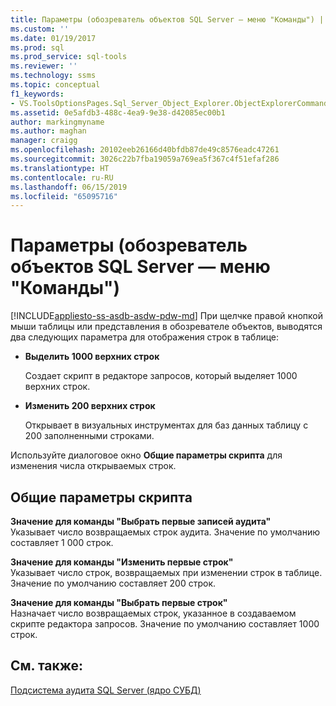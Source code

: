 ```yaml
---
title: Параметры (обозреватель объектов SQL Server — меню "Команды") | Документация Майкрософт
ms.custom: ''
ms.date: 01/19/2017
ms.prod: sql
ms.prod_service: sql-tools
ms.reviewer: ''
ms.technology: ssms
ms.topic: conceptual
f1_keywords:
- VS.ToolsOptionsPages.Sql_Server_Object_Explorer.ObjectExplorerCommands
ms.assetid: 0e5afdb3-488c-4ea9-9e38-d42085ec00b1
author: markingmyname
ms.author: maghan
manager: craigg
ms.openlocfilehash: 20102eeb26166d40bfdb87de49c8576eadc47261
ms.sourcegitcommit: 3026c22b7fba19059a769ea5f367c4f51efaf286
ms.translationtype: HT
ms.contentlocale: ru-RU
ms.lasthandoff: 06/15/2019
ms.locfileid: "65095716"
---
```

# <a name="options-sql-server-object-explorer---commands"></a>Параметры (обозреватель объектов SQL Server — меню "Команды")
[!INCLUDE[appliesto-ss-asdb-asdw-pdw-md](../../includes/appliesto-ss-asdb-asdw-pdw-md.md)]
При щелчке правой кнопкой мыши таблицы или представления в обозревателе объектов, выводятся два следующих параметра для отображения строк в таблице:  
  
-   **Выделить 1000 верхних строк**  
  
    Создает скрипт в редакторе запросов, который выделяет 1000 верхних строк.  
  
-   **Изменить 200 верхних строк**  
  
    Открывает в визуальных инструментах для баз данных таблицу с 200 заполненными строками.  
  
Используйте диалоговое окно **Общие параметры скрипта** для изменения числа открываемых строк.  
  
## <a name="general-scripting-options"></a>Общие параметры скрипта  
**Значение для команды "Выбрать первые <n> записей аудита"**  
Указывает число возвращаемых строк аудита. Значение по умолчанию составляет 1 000 строк.  
  
**Значение для команды "Изменить первые <n> строк"**  
Указывает число строк, возвращаемых при изменении строк в таблице. Значение по умолчанию составляет 200 строк.  
  
**Значение для команды "Выбрать первые <n> строк"**  
Назначает число возвращаемых строк, указанное в создаваемом скрипте редактора запросов. Значение по умолчанию составляет 1000 строк.  
  
## <a name="see-also"></a>См. также:  
[Подсистема аудита SQL Server (ядро СУБД)](https://msdn.microsoft.com/0c1fca2e-f22b-4fe8-806f-c87806664f00)  
  

